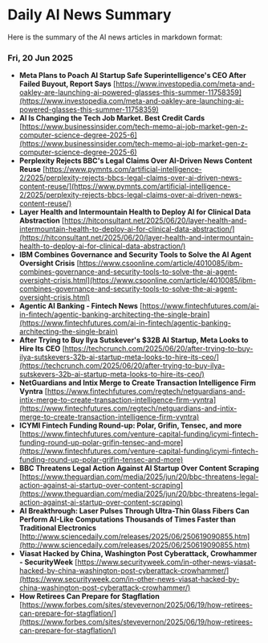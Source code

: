 # Daily AI News Summary

Here is the summary of the AI news articles in markdown format:

### Fri, 20 Jun 2025

* **Meta Plans to Poach AI Startup Safe Superintelligence's CEO After Failed Buyout, Report Says** [https://www.investopedia.com/meta-and-oakley-are-launching-ai-powered-glasses-this-summer-11758359](https://www.investopedia.com/meta-and-oakley-are-launching-ai-powered-glasses-this-summer-11758359)
* **AI Is Changing the Tech Job Market. Best Credit Cards** [https://www.businessinsider.com/tech-memo-ai-job-market-gen-z-computer-science-degree-2025-6](https://www.businessinsider.com/tech-memo-ai-job-market-gen-z-computer-science-degree-2025-6)
* **Perplexity Rejects BBC's Legal Claims Over AI-Driven News Content Reuse** [https://www.pymnts.com/artificial-intelligence-2/2025/perplexity-rejects-bbcs-legal-claims-over-ai-driven-news-content-reuse/](https://www.pymnts.com/artificial-intelligence-2/2025/perplexity-rejects-bbcs-legal-claims-over-ai-driven-news-content-reuse/)
* **Layer Health and Intermountain Health to Deploy AI for Clinical Data Abstraction** [https://hitconsultant.net/2025/06/20/layer-health-and-intermountain-health-to-deploy-ai-for-clinical-data-abstraction/](https://hitconsultant.net/2025/06/20/layer-health-and-intermountain-health-to-deploy-ai-for-clinical-data-abstraction/)
* **IBM Combines Governance and Security Tools to Solve the AI Agent Oversight Crisis** [https://www.csoonline.com/article/4010085/ibm-combines-governance-and-security-tools-to-solve-the-ai-agent-oversight-crisis.html](https://www.csoonline.com/article/4010085/ibm-combines-governance-and-security-tools-to-solve-the-ai-agent-oversight-crisis.html)
* **Agentic AI Banking - Fintech News** [https://www.fintechfutures.com/ai-in-fintech/agentic-banking-architecting-the-single-brain](https://www.fintechfutures.com/ai-in-fintech/agentic-banking-architecting-the-single-brain)
* **After Trying to Buy Ilya Sutskever's $32B AI Startup, Meta Looks to Hire Its CEO** [https://techcrunch.com/2025/06/20/after-trying-to-buy-ilya-sutskevers-32b-ai-startup-meta-looks-to-hire-its-ceo/](https://techcrunch.com/2025/06/20/after-trying-to-buy-ilya-sutskevers-32b-ai-startup-meta-looks-to-hire-its-ceo/)
* **NetGuardians and Intix Merge to Create Transaction Intelligence Firm Vyntra** [https://www.fintechfutures.com/regtech/netguardians-and-intix-merge-to-create-transaction-intelligence-firm-vyntra](https://www.fintechfutures.com/regtech/netguardians-and-intix-merge-to-create-transaction-intelligence-firm-vyntra)
* **ICYMI Fintech Funding Round-up: Polar, Grifin, Tensec, and more** [https://www.fintechfutures.com/venture-capital-funding/icymi-fintech-funding-round-up-polar-grifin-tensec-and-more](https://www.fintechfutures.com/venture-capital-funding/icymi-fintech-funding-round-up-polar-grifin-tensec-and-more)
* **BBC Threatens Legal Action Against AI Startup Over Content Scraping** [https://www.theguardian.com/media/2025/jun/20/bbc-threatens-legal-action-against-ai-startup-over-content-scraping](https://www.theguardian.com/media/2025/jun/20/bbc-threatens-legal-action-against-ai-startup-over-content-scraping)
* **AI Breakthrough: Laser Pulses Through Ultra-Thin Glass Fibers Can Perform AI-Like Computations Thousands of Times Faster than Traditional Electronics** [http://www.sciencedaily.com/releases/2025/06/250619090855.htm](http://www.sciencedaily.com/releases/2025/06/250619090855.htm)
* **Viasat Hacked by China, Washington Post Cyberattack, Crowhammer - SecurityWeek** [https://www.securityweek.com/in-other-news-viasat-hacked-by-china-washington-post-cyberattack-crowhammer/](https://www.securityweek.com/in-other-news-viasat-hacked-by-china-washington-post-cyberattack-crowhammer/)
* **How Retirees Can Prepare for Stagflation** [https://www.forbes.com/sites/stevevernon/2025/06/19/how-retirees-can-prepare-for-stagflation/](https://www.forbes.com/sites/stevevernon/2025/06/19/how-retirees-can-prepare-for-stagflation/)
